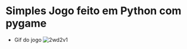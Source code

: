 <h1>Simples Jogo feito em Python com pygame</h1>

- Gif do jogo
![2wd2v1](https://user-images.githubusercontent.com/48387196/54568561-71955b80-49b6-11e9-940c-25470f845661.gif)
